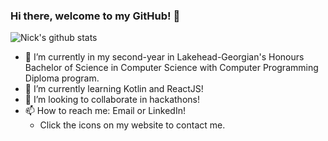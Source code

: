 ### Hi there, welcome to my GitHub! 👋
![Nick's github stats](https://github-readme-stats.vercel.app/api?username=nicksantoscs&hide=contribs,issues)

- 🔭 I’m currently in my second-year in Lakehead-Georgian's Honours Bachelor of Science in Computer Science with Computer Programming Diploma program.
- 🌱 I’m currently learning Kotlin and ReactJS!
- 🤝 I’m looking to collaborate in hackathons!
- 📫 How to reach me: Email or LinkedIn!
  - Click the icons on my website to contact me.

